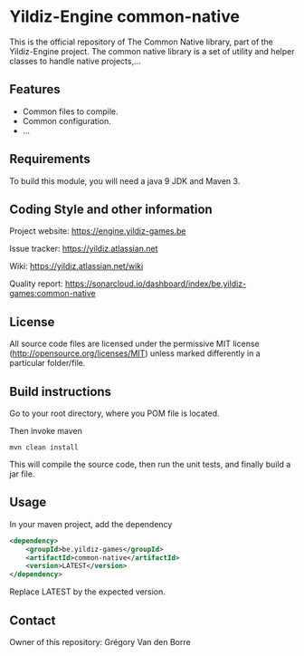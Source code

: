 # Yildiz-Engine common-native

This is the official repository of The Common Native library, part of the Yildiz-Engine project.
The common native library is a set of utility and helper classes to handle native projects,...

## Features

* Common files to compile.
* Common configuration.
* ...

## Requirements

To build this module, you will need a java 9 JDK and Maven 3.

## Coding Style and other information

Project website:
https://engine.yildiz-games.be

Issue tracker:
https://yildiz.atlassian.net

Wiki:
https://yildiz.atlassian.net/wiki

Quality report:
https://sonarcloud.io/dashboard/index/be.yildiz-games:common-native

## License

All source code files are licensed under the permissive MIT license
(http://opensource.org/licenses/MIT) unless marked differently in a particular folder/file.

## Build instructions

Go to your root directory, where you POM file is located.

Then invoke maven

	mvn clean install

This will compile the source code, then run the unit tests, and finally build a jar file.

## Usage

In your maven project, add the dependency

```xml
<dependency>
    <groupId>be.yildiz-games</groupId>
    <artifactId>common-native</artifactId>
    <version>LATEST</version>
</dependency>
```
Replace LATEST by the expected version.

## Contact
Owner of this repository: Grégory Van den Borre
